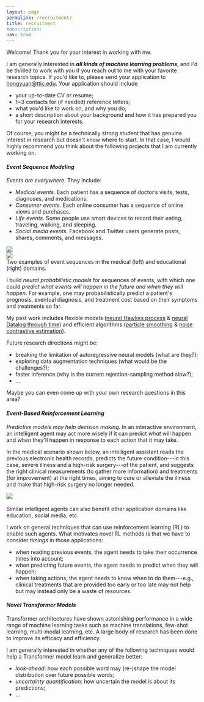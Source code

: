 ```yaml
---
layout: page
permalink: /recruitment/
title: recruitment
#description: 
nav: true
---
```


Welcome! Thank you for your interest in working with me. 

I am generally interested in ***all kinds of machine learning problems***, and I'd be thrilled to work with you if you reach out to me with your favorite research topics. 
If you'd like to, please send your application to <hongyuan@ttic.edu>. 
Your application should include
- your up-to-date CV or resume; 
- 1~3 contacts for (if needed) reference letters; 
- what you'd like to work on, and why you do; 
- a short description about your background and how it has prepared you for your research interests. 

Of course, you might be a technically strong student that has genuine interest in research but doesn't know where to start. 
In that case, I would highly recommend you think about the following projects that I am currently working on. 


#### ***Event Sequence Modeling***

*Events are everywhere.* They include: 
- *Medical events.* Each patient has a sequence of doctor’s visits, tests, diagnoses, and medications. 
- *Consumer events.* Each online consumer has a sequence of online views and purchases. 
- *Life events.* Some people use smart devices to record their eating, traveling, walking, and sleeping. 
- *Social media events.* Facebook and Twitter users generate posts, shares, comments, and messages. 
<div class="row mt-3">
    <div class="col-sm mt-3 mt-md-0">
        <img class="img-fluid rounded z-depth-1" src="{{ site.baseurl }}/assets/img/med-example.jpeg">
    </div>
    <div class="col-sm mt-3 mt-md-0">
        <img class="img-fluid rounded z-depth-1" src="{{ site.baseurl }}/assets/img/edu-example.jpeg">
    </div>
</div>
Two examples of event sequences in the medical (left) and educational (right) domains. 

I build *neural probabilistic models* for sequences of events, with which one could *predict what events will happen in the future and when they will happen*. 
For example, one may probabilistically predict a patient's prognosis, eventual diagnosis, and treatment cost based on their symptoms and treatments so far. 

My past work includes flexible models ([neural Hawkes process](https://arxiv.org/abs/1612.09328) & [neural Datalog through time](https://arxiv.org/abs/2006.16723)) and efficient algorithms ([particle smoothing](https://arxiv.org/abs/1905.05570) & [noise contrastive estimation](https://arxiv.org/abs/2011.00717)). 

Future research directions might be: 
- breaking the limitation of autoregressive neural models (what are they?); 
- exploring data augmentation techniques (what would be the challenges?); 
- faster inference (why is the current rejection-sampling method slow?);
- ...  

Maybe you can even come up with your own research questions in this area? 


#### ***Event-Based Reinforcement Learning***

*Predictive models may help decision making.* 
In an interactive environment, an intelligent agent may act more wisely if it can predict *what* will happen and *when* they'll happen in response to each action that it may take. 

In the medical scenario shown below, an intelligent assistant reads the previous electronic health records, predicts the future condition---in this case, severe illness and a high-risk surgery---of the patient, and suggests the right clinical measurements (to gather more information) and treatments (for improvement) at the right times, aiming to cure or alleviate the illness and make that high-risk surgery no longer needed. 
<div class="row mt-3">
    <div class="col-sm mt-3 mt-md-0">
        <img class="img-fluid rounded z-depth-1" style="max-width: 50%;" src="{{ site.baseurl }}/assets/img/med-rl-example.jpg">
    </div>
</div>
<!---
- *Medical events.* An intelligent medical assistant may suggest tests and treatments at the right time, to gather information and improve the patient's future health condition. 
- *Consumer events.* An intelligent shopping guide may learn to intersperse the customer views and purchases with offers, recommendations, and navigation guidance, aiming to maximize long-term customer satisfaction, including engagement and transaction speed. 
- *Life events.* By anticipating behaviors, a smart device may perform helpful supportive actions, including issuing reminders and placing orders in advance. 
- *Social media events.* An intelligent social assistant may learn to choose the best timing to notify each user of (say) each incoming message, according to the sender and/or content, thus to maximize long-term user satisfaction. 
-->

<br>
Similar intelligent agents can also benefit other application domains like education, social media, etc. 

I work on general techniques that can use reinforcement learning (RL) to enable such agents. 
What motivates novel RL methods is that we have to consider *timings* in those applications: 
- when reading previous events, the agent needs to take their occurrence times into account; 
- when predicting future events, the agent needs to predict when they will happen; 
- when taking actions, the agent needs to know when to do them---e.g., clinical treatments that are provided too early or too late may not help but may instead only be a waste of resources. 

<!---
Advances in this area would call for: 
- new formalism---timing is not included in Markov decision processes; 
- new algorithms---when to do it, that is a question; 
- scarce interactions---we are often not allowed to interact with real users (patients, students, ...). 
-->


#### ***Novel Transformer Models***

Transformer architectures have shown astonishing performance in a wide range of machine learning tasks such as machine translations, few-shot learning, multi-modal learning, etc. 
A large body of research has been done to improve its efficacy and efficiency. 

I am generally interested in whether any of the following techniques would help a Transformer model learn and generalize better: 
- *look-ahead*: how each possible word may (re-)shape the model distribution over future possible words;  
- *uncertainty quantification*: how uncertain the model is about its predictions; 
- ... 

